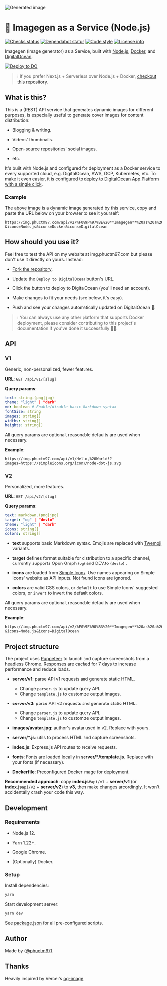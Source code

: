 ![Generated image][cover image]

# 🌌 Imagegen as a Service (Node.js)

[![Checks status][checks status]][checks url]
[![Dependabot status][dependabot status]][dependabot url]
[![Code style][code style]][code style url]
[![License info][license info]][license url]

Imagegen (image generator) as a Service, built with [Node.js], [Docker], and
[DigitalOcean].

[![Deploy to DO][do button]][do deploy url]

> ℹ️ If you prefer Next.js + Serverless over Node.js + Docker, [checkout this
> repository][next-based repo].

## What is this?

This is a (REST) API service that generates dynamic images for different
purposes, is especially useful to generate cover images for content
distribution:

- Blogging & writing.

- Videos' thumbnails.

- Open-source repositories' social images.

- etc.

It's built with Node.js and configured for deployment as a Docker service to
every supported cloud, e.g. DigitalOcean, AWS, GCP, Kubernetes, etc. To make it
even easier, it is configured to [deploy to DigitalOcean App Platform with a
single click][do deploy url].

### Example

The [above image][cover image] is a dynamic image generated by this service,
copy and paste the URL below on your browser to see it yourself:

```
https://img.phuctm97.com/api/v2/%F0%9F%97%BE%20**Imagegen**%20as%20a%20Service?&icons=Node.js&icons=Docker&icons=DigitalOcean
```

## How should you use it?

Feel free to test the API on my website at img.phuctm97.com but please don't use
it directly on yours. Instead:

- [Fork the repository][fork repo].

- Update the `Deploy to DigitalOcean` button's URL.

- Click the button to deploy to DigitalOcean (you'll need an account).

- Make changes to fit your needs (see below, it's easy).

- Push and see your changes automatically updated on DigitalOcean 🎉.

> ℹ️ You can always use any other platform that supports Docker deployment,
> please consider contributing to this project's documentation if you've done it
> successfully 🙏🏻.

## API

### V1

Generic, non-personalized, fewer features.

**URL**: `GET /api/v1/[slug]`

**Query params**:

```yml
text: string.(png|jpg)
theme: "light" | "dark"
md: boolean # Enable/disable basic Markdown syntax
fontSize: string
images: string[]
widths: string[]
heights: string[]
```

All query params are optional, reasonable defaults are used when necessary.

**Example**:

```
https://img.phuctm97.com/api/v1/Hello,%20World!?images=https://simpleicons.org/icons/node-dot-js.svg
```

### V2

Personalized, more features.

**URL**: `GET /api/v2/[slug]`

**Query params**:

```yml
text: markdown.(png|jpg)
target: "og" | "devto"
theme: "light" | "dark"
icons: string[]
colors: string[]
```

- **text** supports basic Markdown syntax. Emojis are replaced with [Twemoji]
  variants.

- **target** defines format suitable for distribution to a specific channel,
  currently supports Open Graph (`og`) and DEV.to (`devto`) .

- **icons** are loaded from [Simple Icons]. Use names appearing on Simple Icons'
  website as API inputs. Not found icons are ignored.

- **colors** are valid CSS colors, or `default` to use Simple Icons' suggested
  colors, or `invert` to invert the default colors.

All query params are optional, reasonable defaults are used when necessary.

**Example**:

```
https://img.phuctm97.com/api/v2/%F0%9F%90%B3%20**Imagegen**%20as%20a%20Service?&icons=Node.js&icons=DigitalOcean
```

## Project structure

The project uses [Puppeteer] to launch and capture screenshots from a headless
Chrome. Responses are cached for 7 days to increase performance and reduce
loads.

- **server/v1**: parse API v1 requests and generate static HTML.

  - Change `parser.js` to update query API.
  - Change `template.js` to customize output images.

- **server/v2**: parse API v2 requests and generate static HTML.

  - Change `parser.js` to update query API.
  - Change `template.js` to customize output images.

- **images/avatar.jpg**: author's avatar used in v2. Replace with yours.

- **server/\*.js**: utils to process HTML and capture screenshots.

- **index.js**: Express.js API routes to receive requests.

- **fonts**: Fonts are loaded locally in **server/\*/template.js**. Replace with
  your fonts (if necessary).

- **Dockerfile**: Preconfigured Docker image for deployment.

**Recommended approach**: copy **index.js**`#api/v1` + **server/v1** (or
**index.js**`api/v2` + **server/v2**) to **v3**, then make changes arcordingly.
It won't accidentally crash your code this way.

## Development

### Requirements

- Node.js 12.

- Yarn 1.22+.

- Google Chrome.

- (Optionally) Docker.

### Setup

Install dependencies:

```bash
yarn
```

Start development server:

```bash
yarn dev
```

See [package.json] for all pre-configured scripts.

## Author

Made by ([@phuctm97]).

## Thanks

Heavily inspired by Vercel's [og-image].

<!-- Badges -->

[cover image]:
  https://img.phuctm97.com/api/v2/%F0%9F%97%BE%20**Imagegen**%20as%20a%20Service?&icons=Node.js&icons=Docker&icons=DigitalOcean
[checks status]:
  https://img.shields.io/github/checks-status/phuctm97/img-nodejs/master?logo=Github
[dependabot status]:
  https://img.shields.io/badge/dependabot-enabled-025e8c?logo=Dependabot
[license info]: https://img.shields.io/github/license/phuctm97/img
[code style]:
  https://img.shields.io/badge/code%20style-prettier-F7B93E?logo=Prettier
[do button]:
  https://mp-assets1.sfo2.digitaloceanspaces.com/deploy-to-do/do-btn-blue.svg
[checks url]:
  https://github.com/phuctm97/img-nodejs/actions?query=workflow%3APR+branch%3Amaster
[dependabot url]:
  https://github.com/phuctm97/img/blob/master/.github/dependabot.yml
[code style url]: /.prettierrc.json
[license url]: /LICENSE
[do deploy url]:
  https://cloud.digitalocean.com/apps/new?repo=https://github.com/phuctm97/img-nodejs/tree/master

<!-- Links -->

[node.js]: https://nodejs.org
[docker]: https://docker.com
[fork repo]: https://github.com/phuctm97/img-nodejs/fork
[next-based repo]: https://github.com/phuctm97/img
[@phuctm97]: https://twitter.com/phuctm97
[package.json]: /package.json
[digitalocean]: https://www.digitalocean.com
[simple icons]: https://simpleicons.org
[twemoji]: https://twemoji.twitter.com
[puppeteer]: https://github.com/puppeteer/puppeteer
[og-image]: https://github.com/vercel/og-image

